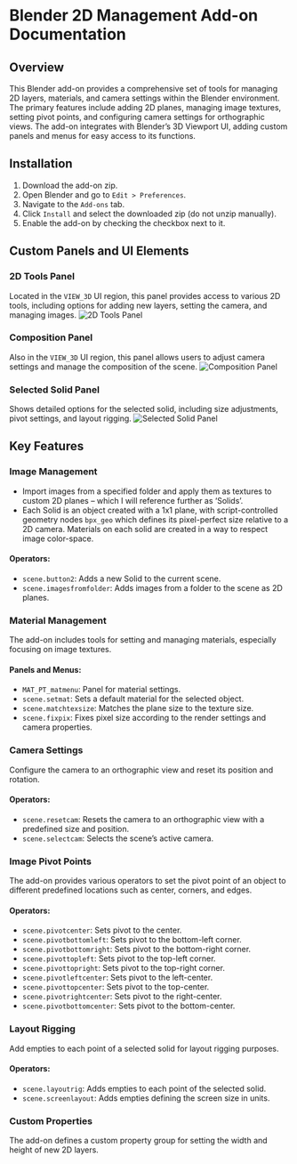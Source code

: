 # Blender 2D Management Add-on Documentation

## Overview
This Blender add-on provides a comprehensive set of tools for managing 2D layers, materials, and camera settings within the Blender environment. The primary features include adding 2D planes, managing image textures, setting pivot points, and configuring camera settings for orthographic views. The add-on integrates with Blender’s 3D Viewport UI, adding custom panels and menus for easy access to its functions.

## Installation
1. Download the add-on zip.
2. Open Blender and go to `Edit > Preferences`.
3. Navigate to the `Add-ons` tab.
4. Click `Install` and select the downloaded zip (do not unzip manually).
5. Enable the add-on by checking the checkbox next to it.

## Custom Panels and UI Elements
### 2D Tools Panel
Located in the `VIEW_3D` UI region, this panel provides access to various 2D tools, including options for adding new layers, setting the camera, and managing images.
![2D Tools Panel](pixelspanel.png)

### Composition Panel
Also in the `VIEW_3D` UI region, this panel allows users to adjust camera settings and manage the composition of the scene.
![Composition Panel](comppanel.png)

### Selected Solid Panel
Shows detailed options for the selected solid, including size adjustments, pivot settings, and layout rigging.
![Selected Solid Panel](selectedsolidpanel.png)

## Key Features
### Image Management
- Import images from a specified folder and apply them as textures to custom 2D planes – which I will reference further as ‘Solids’.
- Each Solid is an object created with a 1x1 plane, with script-controlled geometry nodes `bpx_geo` which defines its pixel-perfect size relative to a 2D camera. Materials on each solid are created in a way to respect image color-space.

#### Operators:
- `scene.button2`: Adds a new Solid to the current scene.
- `scene.imagesfromfolder`: Adds images from a folder to the scene as 2D planes.

### Material Management
The add-on includes tools for setting and managing materials, especially focusing on image textures.

#### Panels and Menus:
- `MAT_PT_matmenu`: Panel for material settings.
- `scene.setmat`: Sets a default material for the selected object.
- `scene.matchtexsize`: Matches the plane size to the texture size.
- `scene.fixpix`: Fixes pixel size according to the render settings and camera properties.

### Camera Settings
Configure the camera to an orthographic view and reset its position and rotation.

#### Operators:
- `scene.resetcam`: Resets the camera to an orthographic view with a predefined size and position.
- `scene.selectcam`: Selects the scene’s active camera.

### Image Pivot Points
The add-on provides various operators to set the pivot point of an object to different predefined locations such as center, corners, and edges.

#### Operators:
- `scene.pivotcenter`: Sets pivot to the center.
- `scene.pivotbottomleft`: Sets pivot to the bottom-left corner.
- `scene.pivotbottomright`: Sets pivot to the bottom-right corner.
- `scene.pivottopleft`: Sets pivot to the top-left corner.
- `scene.pivottopright`: Sets pivot to the top-right corner.
- `scene.pivotleftcenter`: Sets pivot to the left-center.
- `scene.pivottopcenter`: Sets pivot to the top-center.
- `scene.pivotrightcenter`: Sets pivot to the right-center.
- `scene.pivotbottomcenter`: Sets pivot to the bottom-center.

### Layout Rigging
Add empties to each point of a selected solid for layout rigging purposes.

#### Operators:
- `scene.layoutrig`: Adds empties to each point of the selected solid.
- `scene.screenlayout`: Adds empties defining the screen size in units.

### Custom Properties
The add-on defines a custom property group for setting the width and height of new 2D layers.
